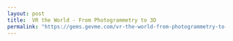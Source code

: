 ```yaml
---
layout: post
title:  VR the World - From Photogrammetry to 3D
permalink: "https://gems.gevme.com/vr-the-world-from-photogrammetry-to-3d"
---
```

